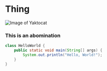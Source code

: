 # Thing
![Image of Yaktocat](https://octodex.github.com/images/yaktocat.png)
### This is an abomination
``` java
class HelloWorld {
    public static void main(String[] args) {
        System.out.println("Hello, World!"); 
    }
}
```
